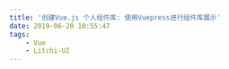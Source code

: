 ```yaml
---
title: '创建Vue.js 个人组件库: 使用Vuepress进行组件库展示'
date: 2019-06-20 10:55:47
tags:
    - Vue
    - Litchi-UI
---
```

